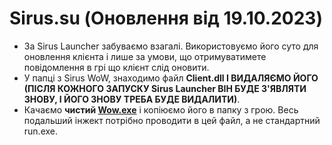 # Sirus.su (Оновлення від 19.10.2023)

- За Sirus Launcher забуваємо взагалі. Використовуємо його суто для оновлення клієнта і лише за умови, що отримуватимете повідомлення в грі що клієнт слід оновити.
- У папці з Sirus WoW, знаходимо файл **Client.dll І ВИДАЛЯЄМО ЙОГО (ПІСЛЯ КОЖНОГО ЗАПУСКУ Sirus Launcher ВІН БУДЕ З'ЯВЛЯТИ ЗНОВУ, І ЙОГО ЗНОВУ ТРЕБА БУДЕ ВИДАЛИТИ)**.
- Качаємо **чистий [Wow.exe](https://www.mediafire.com/file/d1ty6rtwq3lwbbh/WoW.exe/file)** і копіюємо його в папку з грою. Весь подальший інжект потрібно проводити в цей файл, а не стандартний run.exe.